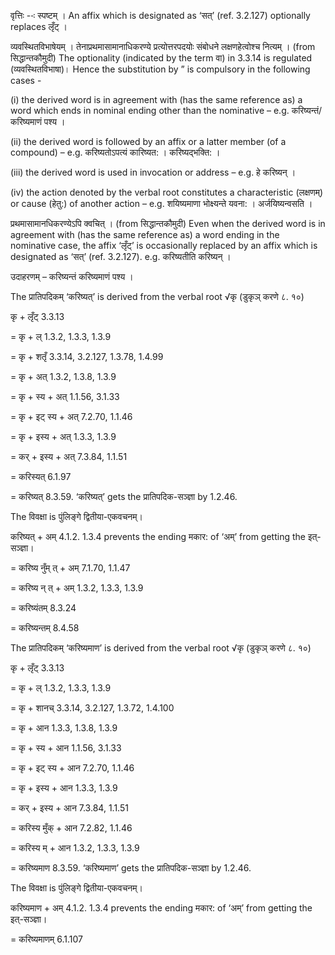 




वृत्तिः --ः स्पष्टम् । An affix which is designated as ‘सत्’ (ref. 3.2.127) optionally replaces लृँट् ।


व्‍यवस्‍थितविभाषेयम् । तेनाप्रथमासामानाधिकरण्‍ये प्रत्‍योत्तरपदयोः संबोधने लक्षणहेत्‍वोश्‍च नित्‍यम् । (from सिद्धान्तकौमुदी) The optionality (indicated by the term वा) in 3.3.14 is regulated (व्‍यवस्‍थितविभाषा)। Hence the substitution by ” is compulsory in the following cases -

(i) the derived word is in agreement with (has the same reference as) a word which ends in nominal ending other than the nominative – e.g. करिष्यन्तं/करिष्यमाणं पश्य ।

(ii) the derived word is followed by an affix or a latter member (of a compound) – e.g. करिष्यतोऽपत्यं कारिष्यत: । करिष्यद्भक्ति: ।

(iii) the derived word is used in invocation or address – e.g. हे करिष्यन् ।

(iv) the action denoted by the verbal root constitutes a characteristic (लक्षणम्) or cause (हेतु:) of another action – e.g. शयिष्यमाणा भोक्ष्यन्ते यवना: । अर्जयिष्यन्वसति ।


प्रथमासामानधिकरण्येऽपि क्वचित् । (from सिद्धान्तकौमुदी) Even when the derived word is in agreement with (has the same reference as) a word ending in the nominative case, the affix ‘लृँट्’ is occasionally replaced by an affix which is designated as ‘सत्’ (ref. 3.2.127). e.g. करिष्यतीति करिष्यन् ।


उदाहरणम् – करिष्‍यन्‍तं करिष्‍यमाणं पश्‍य ।


The प्रातिपदिकम् ‘करिष्‍यत्’ is derived from the verbal root √कृ (डुकृञ् करणे ८. १०)

कृ + लृँट् 3.3.13

= कृ + ल् 1.3.2, 1.3.3, 1.3.9

= कृ + शतृँ 3.3.14, 3.2.127, 1.3.78, 1.4.99

= कृ + अत् 1.3.2, 1.3.8, 1.3.9

= कृ + स्य + अत् 1.1.56, 3.1.33

= कृ + इट् स्य + अत् 7.2.70, 1.1.46

= कृ + इस्य + अत् 1.3.3, 1.3.9

= कर् + इस्य + अत् 7.3.84, 1.1.51

= करिस्यत् 6.1.97

= करिष्यत् 8.3.59. ‘करिष्यत्’ gets the प्रातिपदिक-सञ्ज्ञा by 1.2.46.


The विवक्षा is पुंलिङ्गे द्वितीया-एकवचनम्।

करिष्यत् + अम् 4.1.2. 1.3.4 prevents the ending मकार: of ‘अम्’ from getting the इत्-सञ्ज्ञा।

= करिष्य नुँम् त् + अम् 7.1.70, 1.1.47

= करिष्य न् त् + अम् 1.3.2, 1.3.3, 1.3.9

= करिष्यंतम् 8.3.24

= करिष्यन्तम् 8.4.58


The प्रातिपदिकम् ‘करिष्यमाण’ is derived from the verbal root √कृ (डुकृञ् करणे ८. १०)

कृ + लृँट् 3.3.13

= कृ + ल् 1.3.2, 1.3.3, 1.3.9

= कृ + शानच् 3.3.14, 3.2.127, 1.3.72, 1.4.100

= कृ + आन 1.3.3, 1.3.8, 1.3.9

= कृ + स्य + आन 1.1.56, 3.1.33

= कृ + इट् स्य + आन 7.2.70, 1.1.46

= कृ + इस्य + आन 1.3.3, 1.3.9

= कर् + इस्य + आन 7.3.84, 1.1.51

= करिस्य मुँक् + आन 7.2.82, 1.1.46

= करिस्य म् + आन 1.3.2, 1.3.3, 1.3.9

= करिष्यमाण 8.3.59. ‘करिष्यमाण’ gets the प्रातिपदिक-सञ्ज्ञा by 1.2.46.


The विवक्षा is पुंलिङ्गे द्वितीया-एकवचनम्।

करिष्यमाण + अम् 4.1.2. 1.3.4 prevents the ending मकार: of ‘अम्’ from getting the इत्-सञ्ज्ञा।

= करिष्यमाणम् 6.1.107

